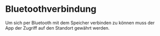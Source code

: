 # Bluetoothverbindung

Um sich per Bluetooth mit dem Speicher verbinden zu können muss der App der Zugriff auf den Standort gewährt werden.
